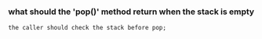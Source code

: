 ### what should the 'pop()' method return when the stack is empty
    the caller should check the stack before pop;
